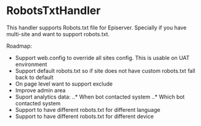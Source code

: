 # RobotsTxtHandler

This handler supports Robots.txt file for Episerver. Specially if you have multi-site and want to support robots.txt.

Roadmap:
* Support web.config to override all sites config. This is usable on UAT environment
* Support default robots.txt so if site does not have custom robots.txt fall back to default
* On page level want to support exclude
* Improve admin area
* Suport analytics data:
..* When bot contacted system
..* Which bot contacted system
* Support to have different robots.txt for different language
* Support to have different robots.txt for different device
